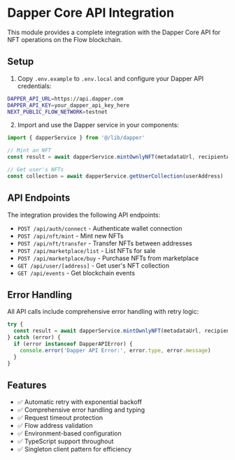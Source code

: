 # Dapper Core API Integration

This module provides a complete integration with the Dapper Core API for NFT operations on the Flow blockchain.

## Setup

1. Copy `.env.example` to `.env.local` and configure your Dapper API credentials:

```bash
DAPPER_API_URL=https://api.dapper.com
DAPPER_API_KEY=your_dapper_api_key_here
NEXT_PUBLIC_FLOW_NETWORK=testnet
```

2. Import and use the Dapper service in your components:

```typescript
import { dapperService } from '@/lib/dapper'

// Mint an NFT
const result = await dapperService.mintOwnlyNFT(metadataUrl, recipientAddress)

// Get user's NFTs
const collection = await dapperService.getUserCollection(userAddress)
```

## API Endpoints

The integration provides the following API endpoints:

- `POST /api/auth/connect` - Authenticate wallet connection
- `POST /api/nft/mint` - Mint new NFTs
- `POST /api/nft/transfer` - Transfer NFTs between addresses
- `POST /api/marketplace/list` - List NFTs for sale
- `POST /api/marketplace/buy` - Purchase NFTs from marketplace
- `GET /api/user/[address]` - Get user's NFT collection
- `GET /api/events` - Get blockchain events

## Error Handling

All API calls include comprehensive error handling with retry logic:

```typescript
try {
  const result = await dapperService.mintOwnlyNFT(metadataUrl, recipient)
} catch (error) {
  if (error instanceof DapperAPIError) {
    console.error('Dapper API Error:', error.type, error.message)
  }
}
```

## Features

- ✅ Automatic retry with exponential backoff
- ✅ Comprehensive error handling and typing
- ✅ Request timeout protection
- ✅ Flow address validation
- ✅ Environment-based configuration
- ✅ TypeScript support throughout
- ✅ Singleton client pattern for efficiency